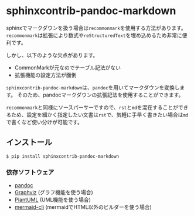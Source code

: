 # sphinxcontrib-pandoc-markdown

sphinxでマークダウンを扱う場合は`recommonmark`を使用する方法があります。
`recommonmark`は拡張により数式や`reStructuredText`を埋め込めるため非常に便利です。

しかし、以下のような欠点があります。

- CommonMarkが元なのでテーブル記法がない
- 拡張機能の設定方法が面倒

`sphinxcontrib-pandoc-markdown`は、`pandoc`を用いてマークダウンを変換します。
そのため、pandocマークダウンの拡張記法を使用することができます。

`recommonmark`と同様にソースパーサーですので、`rst`と`md`を混在することができるため、設定を細かく指定したい文書は`rst`で、気軽に手早く書きたい場合は`md`で書くなど使い分けが可能です。

## インストール

```console
$ pip install sphinxcontrib-pandoc-markdown
```

### 依存ソフトウェア

- [pandoc](http://pandoc.org/)
- [Graphviz](http://www.graphviz.org/) (グラフ機能を使う場合)
- [PlantUML](http://plantuml.com/) (UML機能を使う場合)
- [mermaid-cli](https://knsv.github.io/mermaid/) (mermaidでHTML以外のビルダーを使う場合)

